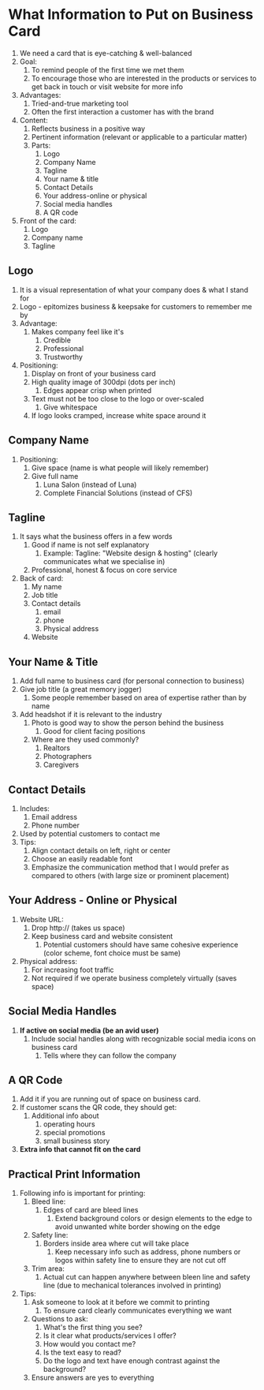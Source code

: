 # What Information to Put on Business Card #
1. We need a card that is eye-catching & well-balanced
2. Goal:
	1. To remind people of the first time we met them
	2. To encourage those who are interested in the products or services to get back in touch or visit website for more info
3. Advantages:
	1. Tried-and-true marketing tool
	2. Often the first interaction a customer has with the brand
4. Content:
	1. Reflects business in a positive way
	2. Pertinent information (relevant or applicable to a particular matter)
	3. Parts:
		1. Logo
		2. Company Name
		3. Tagline
		4. Your name & title
		5. Contact Details
		6. Your address-online or physical
		7. Social media handles
		8. A QR code
5. Front of the card:
	1. Logo
	2. Company name
	3. Tagline

## Logo ##
1. It is a visual representation of what your company does & what I stand for
2. Logo - epitomizes business & keepsake for customers to remember me by
3. Advantage:
	1. Makes company feel like it's
		1. Credible
		2. Professional
		3. Trustworthy
4. Positioning:
	1. Display on front of your business card
	2. High quality image of 300dpi (dots per inch)
		1. Edges appear crisp when printed
	3. Text must not be too close to the logo or over-scaled
		1. Give whitespace
	4. If logo looks cramped, increase white space around it

## Company Name ##
1. Positioning:
	1. Give space (name is what people will likely remember)
	2. Give full name
		1. Luna Salon (instead of Luna)
		2. Complete Financial Solutions (instead of CFS)

## Tagline ##
1. It says what the business offers in a few words
	1. Good if name is not self explanatory
		1. Example: Tagline: "Website design & hosting" (clearly communicates what we specialise in)
	2. Professional, honest & focus on core service
2. Back of card:
	1. My name
	2. Job title
	3. Contact details
		1. email
		2. phone
		3. Physical address
	4. Website

## Your Name & Title ##
1. Add full name to business card (for personal connection to business)
2. Give job title (a great memory jogger)
	1. Some people remember based on area of expertise rather than by name
3. Add headshot if it is relevant to the industry
	1. Photo is good way to show the person behind the business
		1. Good for client facing positions
	2. Where are they used commonly?
		1. Realtors
		2. Photographers
		3. Caregivers

## Contact Details ##
1. Includes:
	1. Email address
	2. Phone number
2. Used by potential customers to contact me
3. Tips:
	1. Align contact details on left, right or center
	2. Choose an easily readable font
	3. Emphasize the communication method that I would prefer as compared to others (with large size or prominent placement)

## Your Address - Online or Physical ##
1. Website URL:
	1. Drop http:// (takes us space)
	2. Keep business card and website consistent
		1. Potential customers should have same cohesive experience (color scheme, font choice must be same)
2. Physical address:
	1. For increasing foot traffic
	2. Not required if we operate business completely virtually (saves space)

## Social Media Handles ##
1. **If active on social media (be an avid user)**
	1. Include social handles along with recognizable social media icons on business card
		1. Tells where they can follow the company

## A QR Code ##
1. Add it if you are running out of space on business card.
2. If customer scans the QR code, they should get:
	1. Additional info about
		1. operating hours
		2. special promotions
		3. small business story
3. **Extra info that cannot fit on the card**

## Practical Print Information ##
1. Following info is important for printing:
	1. Bleed line:
		1. Edges of card are bleed lines
			1. Extend background colors or design elements to the edge to avoid unwanted white border showing on the edge
	2. Safety line:
		1. Borders inside area where cut will take place
			1. Keep necessary info such as address, phone numbers or logos within safety line to ensure they are not cut off
	3. Trim area:
		1. Actual cut can happen anywhere between bleen line and safety line (due to mechanical tolerances involved in printing)
2. Tips:
	1. Ask someone to look at it before we commit to printing
		1. To ensure card clearly communicates everything we want
	2. Questions to ask:
		1. What's the first thing you see?
		2. Is it clear what products/services I offer?
		3. How would you contact me?
		4. Is the text easy to read?
		5. Do the logo and text have enough contrast against the background?
	3. Ensure answers are yes to everything